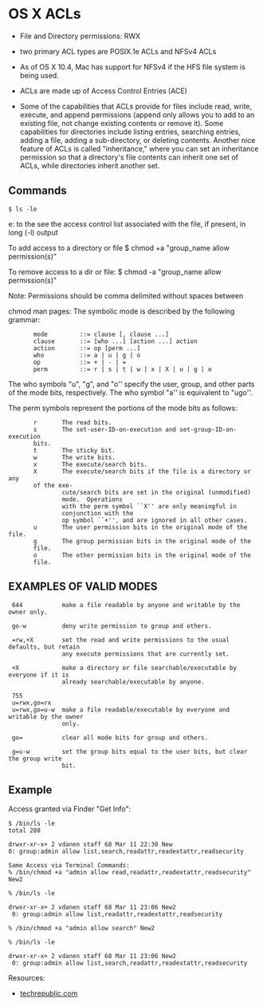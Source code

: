 # OS X ACLs

*   File and Directory permissions: RWX

*   two primary ACL types are POSIX.1e ACLs and NFSv4 ACLs

*   As of OS X 10.4, Mac has support for NFSv4 if the HFS file system is
being used.

*   ACLs are made up of Access Control Entries (ACE)

*   Some of the capabilities that ACLs provide for files include read, write,
execute, and append permissions (append only allows you to add to an existing
file, not change existing contents or remove it). Some capabilities for
directories include listing entries, searching entries, adding a file,
adding a sub-directory, or deleting contents. Another nice feature of ACLs
is called "inheritance," where you can set an inheritance permission so
that a directory's file contents can inherit one set of ACLs, while
directories inherit another set.

## Commands

    $ ls -le

e:  to the see the access control list associated with the file, if present,
in long (-l) output

To add access to a directory or file
$ chmod +a "group_name allow permission(s)"

To remove access to a dir or file:
$ chmod -a "group_name allow permission(s)"

Note: Permissions should be comma delimited without spaces between

chmod man pages:
The symbolic mode is described by the following grammar:

           mode         ::= clause [, clause ...]
           clause       ::= [who ...] [action ...] action
           action       ::= op [perm ...]
           who          ::= a | u | g | o
           op           ::= + | - | =
           perm         ::= r | s | t | w | x | X | u | g | o

The who symbols "u", "g", and "o'' specify the user, group, and other
parts of the mode bits, respectively.  The who symbol "a'' is equivalent
to "ugo''.

The perm symbols represent the portions of the mode bits as follows:

           r       The read bits.
           s       The set-user-ID-on-execution and set-group-ID-on-execution
           bits.
           t       The sticky bit.
           w       The write bits.
           x       The execute/search bits.
           X       The execute/search bits if the file is a directory or any
           of the exe-
                   cute/search bits are set in the original (unmodified)
                   mode.  Operations
                   with the perm symbol ``X'' are only meaningful in
                   conjunction with the
                   op symbol ``+'', and are ignored in all other cases.
           u       The user permission bits in the original mode of the file.
           g       The group permission bits in the original mode of the
           file.
           o       The other permission bits in the original mode of the
           file.

## EXAMPLES OF VALID MODES

     644           make a file readable by anyone and writable by the owner only.

     go-w          deny write permission to group and others.

     =rw,+X        set the read and write permissions to the usual defaults, but retain
                   any execute permissions that are currently set.

     +X            make a directory or file searchable/executable by everyone if it is
                   already searchable/executable by anyone.

     755
     u=rwx,go=rx
     u=rwx,go=u-w  make a file readable/executable by everyone and writable by the owner
                   only.

     go=           clear all mode bits for group and others.

     g=u-w         set the group bits equal to the user bits, but clear the group write
                   bit.

## Example

Access granted via Finder "Get Info":

    $ /bin/ls -le
    total 288

    drwxr-xr-x+ 2 vdanen staff 68 Mar 11 22:30 New
    0: group:admin allow list,search,readattr,readextattr,readsecurity

    Same Access via Terminal Commands:
    % /bin/chmod +a "admin allow read,readattr,readextattr,readsecurity" New2

    % /bin/ls -le

    drwxr-xr-x+ 2 vdanen staff 68 Mar 11 23:06 New2
     0: group:admin allow list,readattr,readextattr,readsecurity

    % /bin/chmod +a "admin allow search" New2

    % /bin/ls -le

    drwxr-xr-x+ 2 vdanen staff 68 Mar 11 23:06 New2
     0: group:admin allow list,search,readattr,readextattr,readsecurity

Resources:

*  [techrepublic.com](http://www.techrepublic.com/blog/apple-in-the-enterprise/introduction-to-os-x-access-control-lists-acls/)
